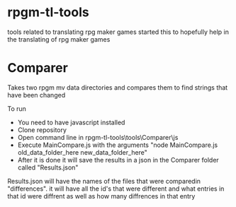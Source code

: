 # rpgm-tl-tools
tools related to translating rpg maker games
started this to hopefully help in the translating of rpg maker games 

# Comparer
Takes two rpgm mv data directories and compares them to find strings that have been changed

To run

- You need to have javascript installed
- Clone repository
- Open command line in rpgm-tl-tools\tools\Comparer\js
- Execute MainCompare.js with the arguments "node MainCompare.js old_data_folder_here new_data_folder_here"
- After it is done it will save the results in a json in the Comparer folder called "Results.json"

Results.json will have the names of the files that were comparedin "differences". 
it will have all the id's that were different and what entries in that id were diffrent as well as how many diffrences in that entry
